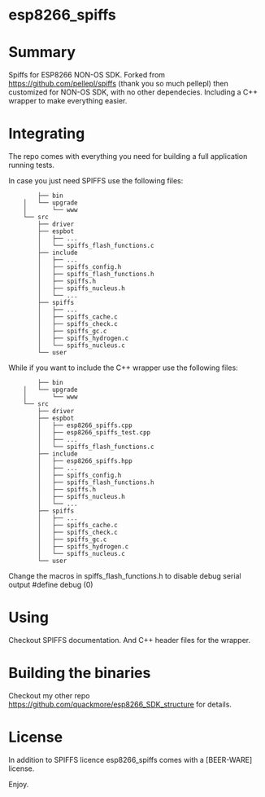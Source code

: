 # esp8266_spiffs #

# Summary

Spiffs for ESP8266 NON-OS SDK.
Forked from https://github.com/pellepl/spiffs (thank you so much pellepl) then customized for NON-OS SDK, with no other dependecies.
Including a C++ wrapper to make everything easier.

# Integrating

The repo comes with everything you need for building a full application running tests.

In case you just need SPIFFS use the following files:

        	├── bin
		│   └── upgrade
		│       └── www
		└── src
		    ├── driver
		    ├── espbot
		    │   ├── ... 
		    │   └── spiffs_flash_functions.c
		    ├── include
		    │   ├── ...
		    │   ├── spiffs_config.h
		    │   ├── spiffs_flash_functions.h
		    │   ├── spiffs.h
		    │   ├── spiffs_nucleus.h
		    │   └── ...
		    ├── spiffs
		    │   ├── ...
		    │   ├── spiffs_cache.c
		    │   ├── spiffs_check.c
		    │   ├── spiffs_gc.c
		    │   ├── spiffs_hydrogen.c
		    │   └── spiffs_nucleus.c
		    └── user

While if you want to include the C++ wrapper use the following files:

        	├── bin
		│   └── upgrade
		│       └── www
		└── src
		    ├── driver
		    ├── espbot
		    │   ├── esp8266_spiffs.cpp
		    │   ├── esp8266_spiffs_test.cpp
		    │   ├── ... 
		    │   └── spiffs_flash_functions.c
		    ├── include
		    │   ├── esp8266_spiffs.hpp
		    │   ├── ...
		    │   ├── spiffs_config.h
		    │   ├── spiffs_flash_functions.h
		    │   ├── spiffs.h
		    │   ├── spiffs_nucleus.h
		    │   └── ...
		    ├── spiffs
		    │   ├── ...
		    │   ├── spiffs_cache.c
		    │   ├── spiffs_check.c
		    │   ├── spiffs_gc.c
		    │   ├── spiffs_hydrogen.c
		    │   └── spiffs_nucleus.c
		    └── user


Change the macros in spiffs_flash_functions.h to disable debug serial output
		#define debug (0)

# Using

Checkout SPIFFS documentation.
And C++ header files for the wrapper.

# Building the binaries 
Checkout my other repo https://github.com/quackmore/esp8266_SDK_structure for details.


# License

In addition to SPIFFS licence esp8266_spiffs comes with a [BEER-WARE] license.

Enjoy.
